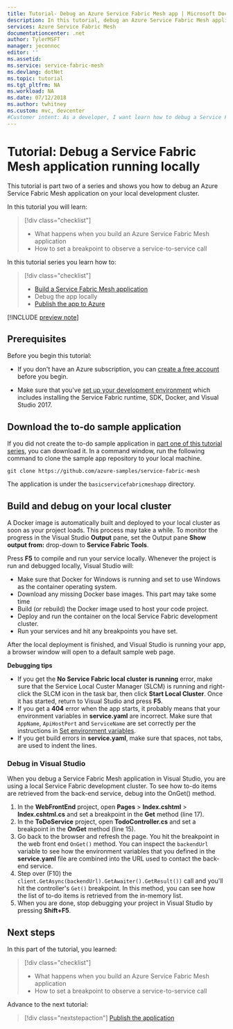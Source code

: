 ```yaml
---
title: Tutorial- Debug an Azure Service Fabric Mesh app | Microsoft Docs
description: In this tutorial, debug an Azure Service Fabric Mesh application running on your local cluster.
services: Azure Service Fabric Mesh
documentationcenter: .net
author: TylerMSFT
manager: jeconnoc 
editor: ''
ms.assetid:  
ms.service: service-fabric-mesh
ms.devlang: dotNet
ms.topic: tutorial
ms.tgt_pltfrm: NA
ms.workload: NA
ms.date: 07/12/2018
ms.author: twhitney
ms.custom: mvc, devcenter 
#Customer intent: As a developer, I want learn how to debug a Service Fabric Mesh app that communicates with another service.
---
```


# Tutorial: Debug a Service Fabric Mesh application running locally

This tutorial is part two of a series and shows you how to debug an Azure Service Fabric Mesh application on your local development cluster.

In this tutorial you will learn:

> [!div class="checklist"]
> * What happens when you build an Azure Service Fabric Mesh application
> * How to set a breakpoint to observe a service-to-service call

In this tutorial series you learn how to:
> [!div class="checklist"]
> * [Build a Service Fabric Mesh application](service-fabric-mesh-tutorial-create-dotnetcore.md)
> * Debug the app locally
> * [Publish the app to Azure](service-fabric-mesh-tutorial-deploy-service-fabric-mesh-app.md)

[!INCLUDE [preview note](./includes/include-preview-note.md)]

## Prerequisites

Before you begin this tutorial:

* If you don't have an Azure subscription, you can [create a free account](https://azure.microsoft.com/free/?WT.mc_id=A261C142F) before you begin.

* Make sure that you've [set up your development environment](service-fabric-mesh-howto-setup-developer-environment-sdk.md) which includes installing the Service Fabric runtime, SDK, Docker, and Visual Studio 2017.

## Download the to-do sample application

If you did not create the to-do sample application in [part one of this tutorial series](service-fabric-mesh-tutorial-create-dotnetcore.md), you can download it. In a command window, run the following command to clone the sample app repository to your local machine.

```
git clone https://github.com/azure-samples/service-fabric-mesh
```

The application is under the `basicservicefabricmeshapp` directory.

## Build and debug on your local cluster

A Docker image is automatically built and deployed to your local cluster as soon as your project loads. This process may take a while. To monitor the progress in the Visual Studio **Output** pane, set the Output pane **Show output from:** drop-down to **Service Fabric Tools**.

Press **F5** to compile and run your service locally. Whenever the project is run and debugged locally, Visual Studio will:

* Make sure that Docker for Windows is running and set to use Windows as the container operating system.
* Download any missing Docker base images. This part may take some time
* Build (or rebuild) the Docker image used to host your code project.
* Deploy and run the container on the local Service Fabric development cluster.
* Run your services and hit any breakpoints you have set.

After the local deployment is finished, and Visual Studio is running your app, a browser window will open to a default sample web page.

**Debugging tips**

* If you get the **No Service Fabric local cluster is running** error, make sure that the Service Local Custer Manager (SLCM) is running and right-click the SLCM icon in the task bar, then click **Start Local Cluster**. Once it has started, return to Visual Studio and press **F5**.
* If you get a **404** error when the app starts, it probably means that your environment variables in **service.yaml** are incorrect. Make sure that `AppName`, `ApiHostPort` and `ServiceName` are set correctly per the instructions in [Set environment variables](#set-environment-variables).
* If you get build errors in **service.yaml**, make sure that spaces, not tabs, are used to indent the lines.

### Debug in Visual Studio

When you debug a Service Fabric Mesh application in Visual Studio, you are using a local Service Fabric development cluster. To see how to-do items are retrieved from the back-end service, debug into the OnGet() method.
1. In the **WebFrontEnd** project, open **Pages** > **Index.cshtml** > **Index.cshtml.cs** and set a breakpoint in the **Get** method (line 17).
2. In the **ToDoService** project, open **TodoController.cs** and set a breakpoint in the **OnGet** method (line 15).
3. Go back to the browser and refresh the page. You hit the  breakpoint in the web front end `OnGet()` method. You can inspect the `backendUrl` variable to see how the environment variables that you defined in the **service.yaml** file are combined into the URL used to contact the back-end service.
4. Step over (F10) the `client.GetAsync(backendUrl).GetAwaiter().GetResult())` call and you'll hit the controller's `Get()` breakpoint. In this method, you can see how the list of to-do items is retrieved from the in-memory list.
5. When you are done, stop debugging your project in Visual Studio by pressing **Shift+F5**.
 
## Next steps

In this part of the tutorial, you learned:

> [!div class="checklist"]
> * What happens when you build an Azure Service Fabric Mesh application
> * How to set a breakpoint to observe a service-to-service call

Advance to the next tutorial:
> [!div class="nextstepaction"]
> [Publish the application](service-fabric-mesh-tutorial-deploy-service-fabric-mesh-app.md)